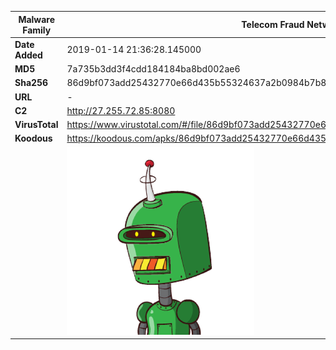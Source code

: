 | Malware Family | Telecom Fraud Network for South Koreans                      |
| -------------- | ------------------------------------------------------------ |
| **Date Added** | 2019-01-14 21:36:28.145000                                                   |
| **MD5**        | 7a735b3dd3f4cdd184184ba8bd002ae6                             |
| **Sha256**     | 86d9bf073add25432770e66d435b55324637a2b0984b7b8df9e04b039f086170 |
| **URL**        | -                                                            |
| **C2**         | http://27.255.72.85:8080 |
| **VirusTotal** | https://www.virustotal.com/#/file/86d9bf073add25432770e66d435b55324637a2b0984b7b8df9e04b039f086170/detection |
| **Koodous**    | https://koodous.com/apks/86d9bf073add25432770e66d435b55324637a2b0984b7b8df9e04b039f086170 |
|                | ![](../assets/86d9bf073add25432770e66d435b55324637a2b0984b7b8df9e04b039f086170.png) |